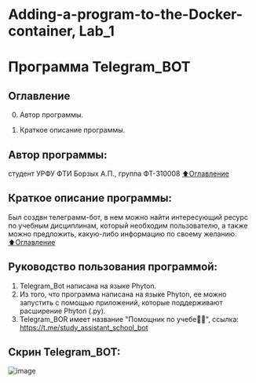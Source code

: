 # Adding-a-program-to-the-Docker-container, Lab_1

# Программа Telegram_BOT

## Оглавление

0. Автор программы.

1. Краткое описание программы.

## Автор программы:
студент УРФУ ФТИ  Борзых А.П., группа ФТ-310008
[:arrow_up:Оглавление](#Оглавление)

## Краткое описание программы:
Был создвн телеграмм-бот, в нем можно найти интересующий ресурс по учебным дисциплинам, который необходим пользователю, а также можно предложить, какую-либо информацию по своему желанию.    
[:arrow_up:Оглавление](#Оглавление)

## Руководство пользования программой:
1. Telegram_Bot написана на языке Phyton.
2. Из того, что программа написана на языке Phyton, ее можно запустить с помощью приложений, которые поддерживают расширение Phyton (.py).
3. Telegram_BOR имеет название "Помощник по учебе👨‍💻", ссылка: https://t.me/study_assistant_school_bot

## Скрин Telegram_BOT:
![image](https://github.com/arsen11yy/Adding-a-program-to-the-Docker-container/assets/112753125/2fd301d1-67f1-417f-9060-c0eb2a887609)


